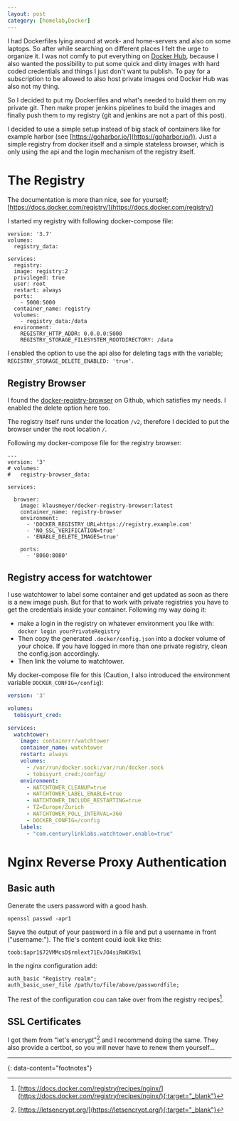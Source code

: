 ```yaml
---
layout: post
category: [homelab,Docker]
---
```


I had Dockerfiles lying around at work- and home-servers and also on some laptops.
So after while searching on different places I felt the urge to organize it. I was
not comfy to put everything on [Docker Hub](https://hub.docker.com/), because
I also wanted the possibility to put some quick and dirty images with hard coded 
credentials and things I just don't want tu publish. To pay for a subscription to
be allowed to also host private images ond Docker Hub was also not my thing.

So I decided to put my Dockerfiles and what's needed to build them on my private git.
Then make proper jenkins pipelines to build the images and finally push them to my
registry (git and jenkins are not a part of this post).

I decided to use a simple setup instead of big stack of containers like for example
harbor (see [https://goharbor.io/](https://goharbor.io/)). Just a simple registry from 
docker itself and a simple stateless browser, which is only using the api and the login
mechanism of the registry itself.

# The Registry

The documentation is more than nice, see for yourself; 
[https://docs.docker.com/registry/](https://docs.docker.com/registry/)

I started my registry with following docker-compose file:

    version: '3.7'
    volumes:
      registry_data:

    services:
      registry:
      image: registry:2
      privileged: true
      user: root
      restart: always
      ports:
        - 5000:5000
      container_name: registry
      volumes:
        - registry_data:/data
      environment:
        REGISTRY_HTTP_ADDR: 0.0.0.0:5000
        REGISTRY_STORAGE_FILESYSTEM_ROOTDIRECTORY: /data

I enabled the option to use the api also for deleting tags with the variable; `REGISTRY_STORAGE_DELETE_ENABLED: 'true'`.

## Registry Browser

I found the [docker-registry-browser](https://github.com/klausmeyer/docker-registry-browser)
on Github, which satisfies my needs. I enabled the delete option here too.

The registry itself runs under the location `/v2`, therefore I decided to put the browser under the 
root location `/`.

Following my docker-compose file for the registry browser:

```
---
version: '3'
# volumes:
#   registry-browser_data:  

services:

  browser:
    image: klausmeyer/docker-registry-browser:latest
    container_name: registry-browser
    environment:
      - 'DOCKER_REGISTRY_URL=https://registry.example.com'
      - 'NO_SSL_VERIFICATION=true'
      - 'ENABLE_DELETE_IMAGES=true'

    ports:
      - '8060:8080'
```

## Registry access for watchtower

I use watchtower to label some container and get updated as soon as there is a new
image push. But for that to work with private registries you have to get the
credentials inside your container. Following my way doing it:

* make a login in the registry on whatever environment you like with:
  `docker login yourPrivateRegistry`
* Then copy the generated `.docker/config.json` into a docker volume of your choice.
If you have logged in more than one private registry, clean the config.json accordingly.
* Then link the volume to watchtower.

My docker-compose file for this (Caution, I also introduced the environment variable
`DOCKER_CONFIG=/config`):

```yaml
version: '3'

volumes:
  tobisyurt_cred:

services:
  watchtower:
    image: containrrr/watchtower
    container_name: watchtower
    restart: always
    volumes:
      - /var/run/docker.sock:/var/run/docker.sock
      - tobisyurt_cred:/config/
    environment:
      - WATCHTOWER_CLEANUP=true
      - WATCHTOWER_LABEL_ENABLE=true
      - WATCHTOWER_INCLUDE_RESTARTING=true
      - TZ=Europe/Zurich
      - WATCHTOWER_POLL_INTERVAL=360
      - DOCKER_CONFIG=/config
    labels:
      - "com.centurylinklabs.watchtower.enable=true"

```

# Nginx Reverse Proxy Authentication

## Basic auth

Generate the users password with a good hash.

    openssl passwd -apr1

Sayve the output of your password in a file and put a username in front ("username:").
The file's content could look like this:

    toob:$apr1$72VMMcsD$rmlext71EvJO4siRmKX9x1

In the nginx configuration add:

    auth_basic "Registry realm";
    auth_basic_user_file /path/to/file/above/passwordfile;
    
The rest of the configuration cou can take over from the registry recipes[^1].

## SSL Certificates

I got them from "let's encrypt"[^2] and I recommend doing the same. They also provide
a certbot, so you will never have to renew them yourself...


---
{: data-content="footnotes"}

[^1]: [https://docs.docker.com/registry/recipes/nginx/](https://docs.docker.com/registry/recipes/nginx/){:target="_blank"}
[^2]: [https://letsencrypt.org/](https://letsencrypt.org/){:target="_blank"}
